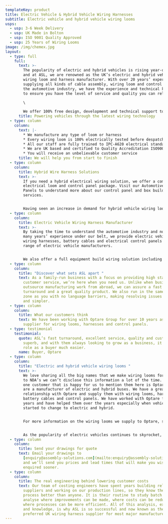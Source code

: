 ```yaml
---
templateKey: product
title: Electric Vehicle & Hybrid Vehicle Wiring Harnesses
subtitle: Electric vehicle and hybrid vehicle wiring looms
usps:
  - usp: 3-6 Week Delivery
  - usp: UK Made in Bolton
  - usp: ISO 9001 Quality Approved
  - usp: 25 Years of Wiring Looms
image: /img/chemex.jpg
layout:
  - type: full
    full:
      text: >-
        The popularity of electric and hybrid vehicles is rising year-on-year
        and at ASL, we are renowned as the UK’s electric and hybrid vehicle
        wiring loom and harness manufacturer. With over 20 years’ experience
        supplying all kinds of cable assembly, wiring loom and control panels to
        the automotive industry, we have the experience and technical knowledge
        to ensure you have the level of service and quality you can rely on.\

        \

        We offer 100% free design, development and technical support to ensure we meet even the most complex of requirements and have the technology and resources available to ensure a fast turnaround while retaining our high standards of quality. Our goal is to provide a cost-effective solution for your business as local family-run manufacturers.
      title: Powering vehicles through the latest wiring technology
  - type: column
    column:
      text: |-
        * We manufacture any type of loom or harness
        * Every wiring loom is 100% electrically tested before despatch
        * All our staff are fully trained to IPC-A620 electrical standards
        * We are UK based and certified to Quality Accreditation ISO9001
        * You will receive an unbelievable customer service
      title: We will help you from start to finish
  - type: column
    column:
      title: Hybrid Wire Harness Solutions
      text: >-
        If you need a hybrid electrical wiring solution, we offer a complete
        electrical loom and control panel package. Visit our Automotive Control
        Panels to understand more about our control panel and box build
        services.


        Having seen an increase in demand for hybrid vehicle wiring loom and other types of hybrid electrical assemblies, we understand that you need to know that we’re up to the job of providing the orders you need within a set timeframe. Why not explore our factory below to discover how we make it happen?
  - type: column
    column:
      title: Electric Vehicle Wiring Harness Manufacturer
      text: >-
        By taking the time to understand the automotive industry and now with
        many years’ experience under our belt, we provide electric vehicle
        wiring harnesses, battery cables and electrical control panels to a wide
        range of electric vehicle manufacturers.


        We also offer a full equipment build wiring solution including cable assembly and control panels. Visit our Automotive Control Panels page for more information on our panel build capabilities.
  - type: column
    column:
      title: "Discover what sets ASL apart "
      text: As a family-run business with a focus on providing high standards of
        customer service, we’re here when you need us. Unlike when businesses
        outsource manufacturing work from abroad, we can assure a fast
        turnaround and a great quality product. We also run in the same time
        zone as you with no language barriers, making resolving issues faster
        and simpler.
  - type: column
    column:
      title: What our customers think
      text: We have been working with Optare Group for over 10 years as their UK
        supplier for wiring looms, harnesses and control panels.
  - type: testimonial
    testimonial:
      quote: ASL’s fast turnaround, excellent service, quality and customer focus is
        superb, and with them always looking to grow as a business, it makes my
        role as a buyer much easier.
      name: Buyer, Optare
  - type: column
    column:
      title: "Electric and hybrid vehicle wiring looms "
      text: >-
        We love sharing all the big names that we make wiring looms for, but due
        to NDA’s we can’t disclose this information a lot of the time. However
        one customer that is happy for us to mention them here is Optare, who
        are a manufacturer of electric and hybrid buses. We have a great
        relationship with Optare and supply them with wiring looms, harnesses,
        battery cables and control panels. We have worked with Optare for 20
        years and have helped them over the years especially when vehicles
        started to change to electric and hybrid. 


        For more information on the wiring looms we supply to Optare, see our projects page Optare select UK Wiring Loom Manufacturer ASL


        As the popularity of electric vehicles continues to skyrocket, we offer electrical cable looms for electric road and rail vehicles, including single-decker buses and train door electrical systems.
  - type: column
    column:
      title: Send your drawings for quote
      text: Email your drawings to
        [enquiry@assembly-solutions.com](mailto:enquiry@assembly-solutions.com)
        and we’ll send you prices and lead times that will make you wish you had
        enquired sooner.
  - type: column
    column:
      title: The real engineering behind lowering customer costs
      text: Our team of costing engineers have spent years building relationships with
        suppliers and working on our production lines, so they know the whole
        process better than anyone. It is their routine to study batch cards,
        analyse where improvements can be made, where costs can be reduced and
        where processes can be more efficient. All of this analysis, experience
        and knowledge, is why ASL is so successful and now known as the
        preferred UK wiring harness supplier for most major manufacturers.
---
```


